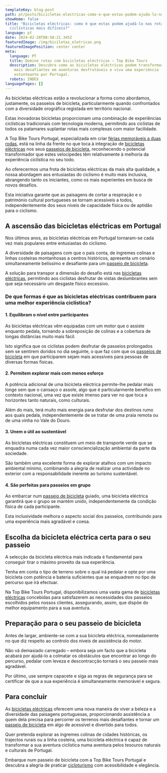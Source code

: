 ```yaml
---
templateKey: blog-post
path: pt/posts/bicicletas-electricas-como-e-que-estas-podem-ajuda-lo-nas-rotas-ciclisticas-mais-dificeis//
showHome: false
title: "Bicicletas eléctricas: como é que estas podem ajudá-lo nas rotas
  ciclísticas mais difíceis?"
language: pt
date: 2024-02-28T08:50:21.345Z
featuredImage: /img/biciletas_eletricas.png
featuredImagePosition: center center
meta:
  language: PT
  title: Domine rotas com bicicletas eléctricas – Top Bike Tours
  description: Descubra como as bicicletas eléctricas podem transformar as rotas
    mais desafiantes em aventuras desfrutáveis e viva uma experiência
    estonteante por Portugal.
  robots: INDEX
languagePages: []
---
```

As bicicletas eléctricas estão a revolucionar a forma como abordamos, justamente, os passeios de bicicleta, particularmente quando confrontados com a diversidade orográfica registada em território nacional.

Estas inovadoras bicicletas proporcionam uma combinação de experiências ciclísticas tradicionais com tecnologia moderna, permitindo aos ciclistas de todos os patamares suplantar rotas mais complexas com maior facilidade.

A Top Bike Tours Portugal, especializada em criar [férias memoráveis a duas rodas](https://topbiketoursportugal.com/passeios-de-bicicleta-portugal/), está na linha da frente no que toca à integração de [bicicletas eléctricas](https://topbiketoursportugal.com/pt/bicicletas/) nos seus [passeios de bicicleta](https://topbiketoursportugal.com/pt/), reconhecendo o potencial transformador que estes velocípedes têm relativamente à melhoria da experiência ciclística no seu todo.

Ao oferecermos uma frota de bicicletas eléctricas da mais alta qualidade, a nossa abordagem aos entusiastas do ciclismo é muito mais inclusiva, abrangendo tanto os iniciantes, como os mais experientes em busca de novos desafios.

Esta iniciativa garante que as paisagens de cortar a respiração e o património cultural portugueses se tornam acessíveis a todos, independentemente dos seus níveis de capacidade física ou de aptidão para o ciclismo.

## A ascensão das bicicletas eléctricas em Portugal

Nos últimos anos, as bicicletas eléctricas em Portugal tornaram-se cada vez mais populares entre entusiastas do ciclismo.

A diversidade de paisagens com que o país conta, de íngremes colinas e linhas costeiras montanhosas a centros históricos, apresenta um cenário simultaneamente belíssimo e desafiante para um [passeio de bicicleta](https://topbiketoursportugal.com/pt/).

A solução para transpor a dimensão do desafio está nas [bicicletas eléctricas](https://topbiketoursportugal.com/pt/bicicletas/), permitindo aos ciclistas desfrutar de vistas deslumbrantes sem que seja necessário um desgaste físico excessivo.

### De que formas é que as bicicletas eléctricas contribuem para uma melhor experiência ciclística?

#### 1. Equilibram o nível entre participantes

As bicicletas eléctricas vêm equipadas com um motor que o assiste enquanto pedala, tornando a sobreposição de colinas e a cobertura de longas distâncias muito mais fácil.

Isto significa que os ciclistas podem desfrutar de passeios prolongados sem se sentirem doridos no dia seguinte, o que faz com que os [passeios de bicicleta](https://topbiketoursportugal.com/pt/) em que participarem sejam mais acessíveis para pessoas de diversas formas físicas.

#### 2. Permitem explorar mais com menos esforço

A potência adicional de uma bicicleta eléctrica permite-lhe pedalar mais longe sem que o cansaço o assole, algo que é particularmente benéfico em contexto nacional, uma vez que existe imenso para ver no que toca a horizontes tanto naturais, como culturais.

Além do mais, terá muito mais energia para desfrutar dos destinos rumo aos quais pedala, independentemente de se tratar de uma praia remota ou de uma vinha no Vale do Douro.

#### 3. Unem o útil ao sustentável

As bicicletas eléctricas constituem um meio de transporte verde que se enquadra numa cada vez maior consciencialização ambiental da parte da sociedade.

São também uma excelente forma de explorar atalhos com um impacto ambiental mínimo, combinando a alegria de realizar uma actividade no exterior com a responsabilidade inerente ao turismo sustentável.

#### 4. São perfeitas para passeios em grupo

Ao embarcar num [passeio de bicicleta](https://topbiketoursportugal.com/pt/) guiado, uma bicicleta eléctrica garantirá que o grupo se mantém unido, independentemente da condição física de cada participante.

Esta inclusividade melhora o aspecto social dos passeios, contribuindo para uma experiência mais agradável e coesa.

## Escolha da bicicleta eléctrica certa para o seu passeio

A selecção da bicicleta eléctrica mais indicada é fundamental para conseguir tirar o máximo proveito da sua experiência.

Tenha em conta o tipo de terreno sobre o qual irá pedalar e opte por uma bicicleta com potência e bateria suficientes que se enquadrem no tipo de percurso que irá efectuar.

Na Top Bike Tours Portugal, disponibilizamos uma vasta gama de [bicicletas eléctricas](https://topbiketoursportugal.com/pt/bicicletas/) concebidas para satisfazerem as necessidades dos passeios escolhidos pelos nossos clientes, assegurando, assim, que dispõe do melhor equipamento para a sua aventura.

## Preparação para o seu passeio de bicicleta

Antes de largar, ambiente-se com a sua bicicleta eléctrica, nomeadamente no que diz respeito ao controlo dos níveis de assistência do motor.

Não vá demasiado carregado – embora seja um facto que a bicicleta acabará por ajudá-lo a colmatar os obstáculos que encontrar ao longo do percurso, pedalar com leveza e descontracção tornará o seu passeio mais agradável.

Por último, use sempre capacete e siga as regras de segurança para se certificar de que a sua experiência é simultaneamente memorável e segura.

## Para concluir

As [bicicletas eléctricas](https://topbiketoursportugal.com/pt/bicicletas/) oferecem uma nova maneira de viver a beleza e a diversidade das paisagens portuguesas, proporcionando assistência a quem dela precisa para percorrer os terrenos mais desafiantes e tornar um [passeio de bicicleta](https://topbiketoursportugal.com/pt/) em algo de acessível e divertido para todos.

Quer pretenda explorar as íngremes colinas de cidades históricas, os trajectos rurais ou a linha costeira, uma bicicleta eléctrica é capaz de transformar a sua aventura ciclística numa aventura pelos tesouros naturais e culturais de Portugal.

Embarque num passeio de bicicleta com a Top Bike Tours Portugal e descubra a alegria de praticar [cicloturismo](https://topbiketoursportugal.com/passeios-de-bicicleta-portugal/) com acessibilidade e elegância.